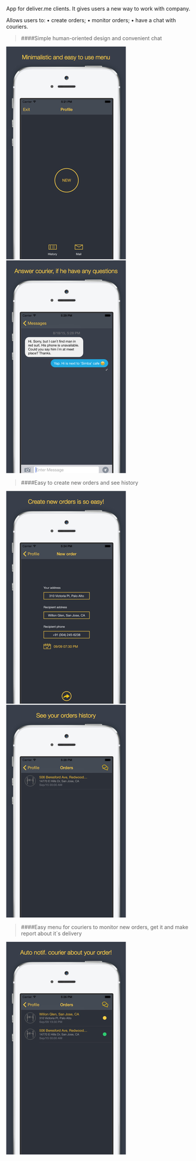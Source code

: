 App for deliver.me clients. It gives users a new way to work with company. 

Allows users to:
• create orders;
• monitor orders;
• have a chat with couriers.

> ####Simple human-oriented design and convenient chat

![](https://github.com/megawina/deliver.me/blob/master/Screenshots%20deliverme_1.0/scr1.png) 
![](https://github.com/megawina/deliver.me/blob/master/Screenshots%20deliverme_1.0/scr2.png) 

> ####Easy to create new orders and see history

![](https://github.com/megawina/deliver.me/blob/master/Screenshots%20deliverme_1.0/scr3.png) 
![](https://github.com/megawina/deliver.me/blob/master/Screenshots%20deliverme_1.0/scr4.png) 

> ####Easy menu for couriers to monitor new orders, get it and make report about it`s delivery

![](https://github.com/megawina/deliver.me/blob/master/Screenshots%20deliverme_1.0/scr5.png)
